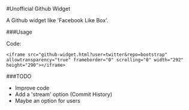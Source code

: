 #Unofficial Github Widget

A Github widget like 'Facebook Like Box'.

###Usage

Code:
```
<iframe src="github-widget.html?user=twitter&repo=bootstrap" allowtransparency="true" frameborder="0" scrolling="0" width="292" height="290"></iframe>
```

###TODO

- Improve code
- Add a 'stream' option (Commit History)
- Maybe an option for users